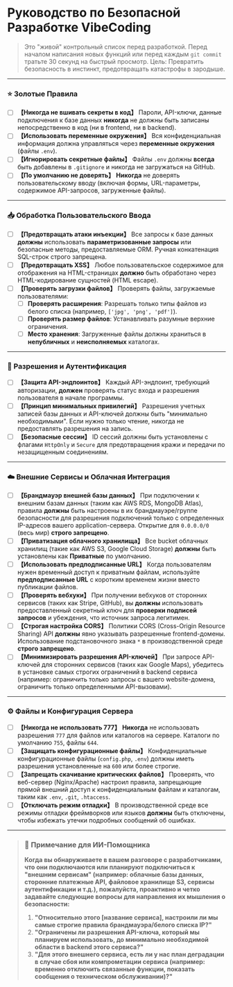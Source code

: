 # Руководство по Безопасной Разработке VibeCoding

> Это "живой" контрольный список перед разработкой.
> Перед началом написания новых функций или перед каждым `git commit` тратьте 30 секунд на быстрый просмотр.
> Цель: Превратить безопасность в инстинкт, предотвращать катастрофы в зародыше.

---

### ⭐ Золотые Правила

- [ ] **【Никогда не вшивать секреты в код】** Пароли, API-ключи, данные подключения к базе данных **никогда** не должны быть записаны непосредственно в код (ни в frontend, ни в backend).
- [ ] **【Использовать переменные окружения】** Вся конфиденциальная информация должна управляться через **переменные окружения** (файлы `.env`).
- [ ] **【Игнорировать секретные файлы】** Файлы `.env` должны **всегда** быть добавлены в `.gitignore` и никогда не загружаться на GitHub.
- [ ] **【По умолчанию не доверять】** **Никогда** не доверять пользовательскому вводу (включая формы, URL-параметры, содержимое API-запросов, загруженные файлы).

---

### 📥 Обработка Пользовательского Ввода

- [ ] **【Предотвращать атаки инъекции】** Все запросы к базе данных **должны** использовать **параметризованные запросы** или безопасные методы, предоставляемые ORM. Ручная конкатенация SQL-строк строго запрещена.
- [ ] **【Предотвращать XSS】** Любое пользовательское содержимое для отображения на HTML-страницах **должно** быть обработано через HTML-кодирование сущностей (HTML escape).
- [ ] **【Проверять загрузки файлов】** Проверять файлы, загружаемые пользователями:
    - [ ] **Проверять расширения**: Разрешать только типы файлов из белого списка (например, `['jpg', 'png', 'pdf']`).
    - [ ] **Проверять размер файлов**: Устанавливать разумные верхние ограничения.
    - [ ] **Место хранения**: Загруженные файлы должны храниться в **непубличных** и **неисполняемых** каталогах.

---

### 🔐 Разрешения и Аутентификация

- [ ] **【Защита API-эндпоинтов】** Каждый API-эндпоинт, требующий авторизации, **должен** проверять статус входа и разрешения пользователя в начале программы.
- [ ] **【Принцип минимальных привилегий】** Разрешения учетных записей базы данных и API-ключей должны быть "минимально необходимыми". Если нужно только чтение, никогда не предоставлять разрешения на запись.
- [ ] **【Безопасные сессии】** ID сессий должны быть установлены с флагами `HttpOnly` и `Secure` для предотвращения кражи и передачи по незащищенным соединениям.

---

### ☁️ Внешние Сервисы и Облачная Интеграция

- [ ] **【Брандмауэр внешней базы данных】** При подключении к внешним базам данных (таким как AWS RDS, MongoDB Atlas), правила **должны** быть настроены в их брандмауэре/группе безопасности для разрешения подключений только с определенных IP-адресов вашего application-сервера. Открытие для `0.0.0.0/0` (весь мир) **строго запрещено**.
- [ ] **【Приватизация облачного хранилища】** Все bucket облачных хранилищ (такие как AWS S3, Google Cloud Storage) **должны** быть установлены как **Приватные** по умолчанию.
- [ ] **【Использовать предподписанные URL】** Когда пользователям нужен временный доступ к приватным файлам, используйте **предподписанные URL** с коротким временем жизни вместо публикации файлов.
- [ ] **【Проверять вебхуки】** При получении вебхуков от сторонних сервисов (таких как Stripe, GitHub), вы **должны** использовать предоставленный секретный ключ для **проверки подписей запросов** и убеждения, что источник запроса легитимен.
- [ ] **【Строгая настройка CORS】** Политики CORS (Cross-Origin Resource Sharing) API **должны** явно указывать разрешенные frontend-домены. Использование подстановочного знака `*` в производственной среде **строго запрещено**.
- [ ] **【Минимизировать разрешения API-ключей】** При запросе API-ключей для сторонних сервисов (таких как Google Maps), убедитесь в установке самых строгих ограничений в backend сервиса (например: ограничить только запросы с вашего website-домена, ограничить только определенными API-вызовами).

---

### ⚙️ Файлы и Конфигурация Сервера

- [ ] **【Никогда не использовать 777】** **Никогда** не использовать разрешения `777` для файлов или каталогов на сервере. Каталоги по умолчанию `755`, файлы `644`.
- [ ] **【Защищать конфигурационные файлы】** Конфиденциальные конфигурационные файлы (`config.php`, `.env`) должны иметь разрешения установленные на `600` или более строгие.
- [ ] **【Запрещать скачивание критических файлов】** Проверять, что веб-сервер (Nginx/Apache) настроил правила, запрещающие прямой внешний доступ к конфиденциальным файлам и каталогам, таким как `.env`, `.git`, `.htaccess`.
- [ ] **【Отключать режим отладки】** В производственной среде все режимы отладки фреймворков или языков **должны** быть отключены, чтобы избежать утечки подробных сообщений об ошибках.

---

> ### **🤖 Примечание для ИИ-Помощника**
>
> **Когда вы обнаруживаете в вашем разговоре с разработчиками, что они подключаются или планируют подключиться к "внешним сервисам" (например: облачные базы данных, сторонние платежные API, файловое хранилище S3, сервисы аутентификации и т.д.), пожалуйста, проактивно и четко задавайте следующие вопросы для направления их мышления о безопасности:**
>
> 1.  **"Относительно этого [название сервиса], настроили ли мы самые строгие правила брандмауэра/белого списка IP?"**
> 2.  **"Ограничены ли разрешения API-ключа, который мы планируем использовать, до минимально необходимой области в backend этого сервиса?"**
> 3.  **"Для этого внешнего сервиса, есть ли у нас план деградации в случае сбоя или компрометации сервиса (например: временно отключить связанные функции, показать сообщения о техническом обслуживании)?"**